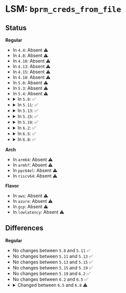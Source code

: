 # LSM: <code>bprm_creds_from_file</code>

## Status
<b>Regular</b>
<ul>
<li>
In <code>4.4</code>: Absent ⚠️
</li>
<li>
In <code>4.8</code>: Absent ⚠️
</li>
<li>
In <code>4.10</code>: Absent ⚠️
</li>
<li>
In <code>4.13</code>: Absent ⚠️
</li>
<li>
In <code>4.15</code>: Absent ⚠️
</li>
<li>
In <code>4.18</code>: Absent ⚠️
</li>
<li>
In <code>5.0</code>: Absent ⚠️
</li>
<li>
In <code>5.3</code>: Absent ⚠️
</li>
<li>
In <code>5.4</code>: Absent ⚠️
</li>
<li>
<details>
<summary>In <code>5.8</code>: ✅</summary>

```c
int security_bprm_creds_from_file(struct linux_binprm *bprm, struct file *file);
```
</details>
</li>
<li>
<details>
<summary>In <code>5.11</code>: ✅</summary>

```c
int security_bprm_creds_from_file(struct linux_binprm *bprm, struct file *file);
```
</details>
</li>
<li>
<details>
<summary>In <code>5.13</code>: ✅</summary>

```c
int security_bprm_creds_from_file(struct linux_binprm *bprm, struct file *file);
```
</details>
</li>
<li>
<details>
<summary>In <code>5.15</code>: ✅</summary>

```c
int security_bprm_creds_from_file(struct linux_binprm *bprm, struct file *file);
```
</details>
</li>
<li>
<details>
<summary>In <code>5.19</code>: ✅</summary>

```c
int security_bprm_creds_from_file(struct linux_binprm *bprm, struct file *file);
```
</details>
</li>
<li>
<details>
<summary>In <code>6.2</code>: ✅</summary>

```c
int security_bprm_creds_from_file(struct linux_binprm *bprm, struct file *file);
```
</details>
</li>
<li>
<details>
<summary>In <code>6.5</code>: ✅</summary>

```c
int security_bprm_creds_from_file(struct linux_binprm *bprm, struct file *file);
```
</details>
</li>
<li>
<details>
<summary>In <code>6.8</code>: ✅</summary>

```c
int security_bprm_creds_from_file(struct linux_binprm *bprm, const struct file *file);
```
</details>
</li>
</ul>
<b>Arch</b>
<ul>
<li>
In <code>arm64</code>: Absent ⚠️
</li>
<li>
In <code>armhf</code>: Absent ⚠️
</li>
<li>
In <code>ppc64el</code>: Absent ⚠️
</li>
<li>
In <code>riscv64</code>: Absent ⚠️
</li>
</ul>
<b>Flavor</b>
<ul>
<li>
In <code>aws</code>: Absent ⚠️
</li>
<li>
In <code>azure</code>: Absent ⚠️
</li>
<li>
In <code>gcp</code>: Absent ⚠️
</li>
<li>
In <code>lowlatency</code>: Absent ⚠️
</li>
</ul>

## Differences
<b>Regular</b>
<ul>
<li>
No changes between <code>5.8</code> and <code>5.11</code> ✅
</li>
<li>
No changes between <code>5.11</code> and <code>5.13</code> ✅
</li>
<li>
No changes between <code>5.13</code> and <code>5.15</code> ✅
</li>
<li>
No changes between <code>5.15</code> and <code>5.19</code> ✅
</li>
<li>
No changes between <code>5.19</code> and <code>6.2</code> ✅
</li>
<li>
No changes between <code>6.2</code> and <code>6.5</code> ✅
</li>
<li>
<details>
<summary>Changed between <code>6.5</code> and <code>6.8</code> ⚠️</summary>
<ul>
<li>
<b>Param type changed. </b>
<code>struct file *file</code> ➡️ <code>const struct file *file</code>
</li>
</ul>
</details>
</li>
</ul>
